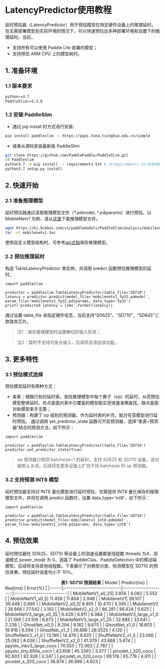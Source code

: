 # LatencyPredictor使用教程

延时预估器（LatencyPredictor）用于预估模型在特定硬件设备上的推理延时。在无需部署模型到实际环境的情况下，可以快速预估出多种部署环境和设置下的推理延时。当前，
* 支持所有可以使用 Paddle Lite 部署的模型；
* 支持预估 ARM CPU 上的模型耗时。

## 1. 准备环境
### 1.1 版本要求
```bash
python>=3.7
PaddleSlim>=2.3.0
```
### 1.2 安装 PaddleSlim
* 通过 pip install 的方式进行安装:
```bash
pip install paddleslim -i https://pypi.tuna.tsinghua.edu.cn/simple
```

* 或者从源码安装最新版 PaddleSlim:

```bash
git clone https://github.com/PaddlePaddle/PaddleSlim.git
cd Paddleslim
python3.7 -m pip install -r requirements.txt # 从requirements.txt安装依赖库
python3.7 setup.py install
```

## 2. 快速开始
### 2.1 准备推理模型
延时预估器通过读取推理模型文件（\*.pdmodel, \*.pdiparams）进行预估。以 MobileNetv1 为例，请从[这里](https://bj.bcebos.com/v1/paddlemodels/PaddleSlim/analysis/mobilenetv1.tar)下载推理模型文件。
```bash
wget https://bj.bcebos.com/v1/paddlemodels/PaddleSlim/analysis/mobilenetv1.tar
tar -xf mobilenetv1.tar
```
使用自定义模型结构时，可参考[api文档](https://www.paddlepaddle.org.cn/documentation/docs/zh/api/paddle/jit/save_cn.html#save)保存推理模型。

### 2.2 预估推理延时
构造 TableLatencyPredictor 类实例，并调用 predict 函数预估推理模型的延时。
```
import paddleslim

predictor = paddleslim.TableLatencyPredictor(table_file='SD710')
latency = predictor.predict(model_file='mobilenetv1_fp32.pdmodel', param_file='mobilenetv1_fp32.pdiparams, data_type='fp32')
print('predicted latency = {}ms'.format(latency))
```
通过设置 table_file 来指定硬件信息，当前支持“SD625”、“SD710”、“SD845”三款骁龙芯片。
> 注1：保存推理模型时设置确切的输入形状；
>
> 注2：暂时不支持可变长输入，后续将会添加该功能。
## 3. 更多特性
### 3.1 预估模式选择

预估模型延时有两种方式：
* 查表：根据已有的延时表，查找推理模型中每个算子（op）的延时，从而预估模型整体延时。优点是面对表中已覆盖的模型能实现快速准确查找，缺点是面对新模型束手无策；
* 预测器：构建了 op 级别的预测器，作为延时表的补充，能对任意模型进行延时预估。
通过调用 set_predictor_state 函数可开启预测器，选择“查表+预测器”结合的预测方法，如下所示：
```
import paddleslim

predictor = paddleslim.TableLatencyPredictor(table_file='SD710')
predictor.set_predictor_state(True)
```
> op 预测器只预测 batchsize=1 的延时，支持 SD625 和 SD710 设备。该功能默认关闭。后续将在更多设备上扩充不同 batchsize 的 op 预测器。

### 3.2 支持预测 INT8 模型
延时预估器支持对 INT8 量化模型进行延时预估，仅需提供 INT8 量化保存的推理模型文件，并将在调用 predict 函数时，设置 data_type='int8'，如下所示：
```
import paddleslim

predictor = paddleslim.TableLatencyPredictor(table_file='SD710')
predictor.predict(model_file='mobilenetv1_int8.pdmodel', param_file='mobilenetv1_int8.pdiparams, data_type='int8')
```

## 4. 预估效果
延时预估器在 SD625、SD710 等设备上的测速设置都是线程数 threads 为4，测速模式 power_mode 为 0，涵盖了 PaddleClas、PaddleDetection 中的移动端模型，后续将支持其他线程数。下表展示了对典型分类、检测模型在 SD710 的预估效果，预估延时误差均小于 10%。

&emsp;&emsp;&emsp;&emsp;&emsp;&emsp;&emsp;&emsp;&emsp;&emsp;&emsp;&emsp;&emsp;<strong>表1: SD710 预测结果</strong>
| Model  | Predict(ms)                       | Real(ms)        | Error(%) |
|:-----:|:----------------------------:|:---------------------:|:--------------------------:|
| MobileNetV1_x0_25|  3.856 | 4.082  |  5.552  |
| MobileNetV1_x0_5|  11.456 | 11.804 |  2.948  |
| MobilenetV1|  39.107 | 39.448  |  0.865   |
| MobileNetV2_x0_5|  9.905 | 10.470  |  5.395   |
| MobilenetV2  | 26.666 | 27.542 | 3.183  |
| MobileNetV2_x2_0  | 86.281 | 86.824 | 0.625  |
| MobileNetV3_large_x0_35 | 6.428 | 6.911 | 6.984    |
| MobileNetV3_large_x1_0 | 21.566 | 23.108 | 6.673    |
| MobileNetV3_large_x1_25 | 32.888 | 33.641 | 2.236    |
| GhostNet_x0_5  | 8.294 | 9.182  |  9.675   |
| GhostNet_x1_0  | 18.603 | 19.916 |  6.594   |
| GhostNet_x1_3   | 26.896 | 28.0525  |  4.120  |
| ShuffleNetV2_x1_0  | 13.199   |  14.476  |  8.825   |
| ShuffleNetV2_x1_5  | 23.066   |  25.082  |  8.038   |
| ShuffleNetV2_x2_0  | 41.379   |  43.868  |  5.674   |
| ppyolo_mbv3_large_coco  | 70.055  |  72.063  |  2.787   |
| ppyolo_tiny_650e_coco  | 43.808   |  45.3393  |  3.377   |
| picodet_l_320_coco  | 92.603   |  92.926  |  0.347   |
| picodet_m_320_coco  | 69.176   |  65.778  |  4.911   |
| picodet_s_320_coco  | 38.874   |  36.999  |  4.823   |
